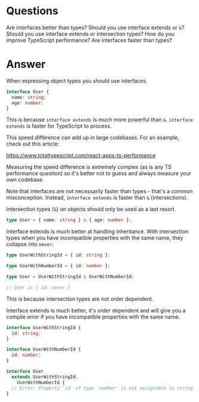 # Questions

Are interfaces better than types?
Should you use interface extends or `&`?
Should you use interface extends or intersection types?
How do you improve TypeScript performance?
Are interfaces faster than types?

# Answer

When expressing object types you should use interfaces.

```ts
interface User {
  name: string;
  age: number;
}
```

This is because `interface extends` is much more powerful than `&`. `interface extends` is faster for TypeScript to process.

This speed difference can add up in large codebases. For an example, check out this article:

https://www.totaltypescript.com/react-apps-ts-performance

Measuring the speed difference is extremely complex (as is any TS performance question) so it's better not to guess and always measure your own codebase.

Note that interfaces are not necessarily faster than types - that's a common misconception. Instead, `interface extends` is faster than `&` (intersections).

Intersection types (`&`) on objects should only be used as a last resort.

```ts
type User = { name: string } & { age: number };
```

Interface extends is much better at handling inheritance. With intersection types when you have incompatible properties with the same name, they collapse into `never`:

```ts
type UserWithStringId = { id: string };

type UserWithNumberId = { id: number };

type User = UserWithStringId & UserWithNumberId;

// User is { id: never }
```

This is because intersection types are not order dependent.

Interface extends is much better, it's order dependent and will give you a compile error if you have incompatible properties with the same name.

```ts
interface UserWithStringId {
  id: string;
}

interface UserWithNumberId {
  id: number;
}

interface User
  extends UserWithStringId,
    UserWithNumberId {
  // Error: Property 'id' of type 'number' is not assignable to string
}
```
